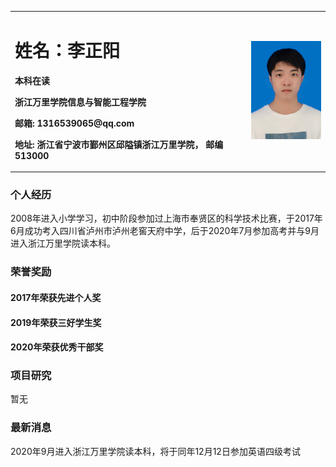 <table border="0">
  <tr>
    <td width="75%">
      <h1>姓名：李正阳</h1>
      <p><b>本科在读</b></p>
      <p><b>浙江万里学院信息与智能工程学院</b></p>
      <p><b>邮箱: 1316539065@qq.com</b></p>
      <p><b>地址: 浙江省宁波市鄞州区邱隘镇浙江万里学院， 邮编513000</b></p>
    </td>
    <td width=" 25%" >
      <img src="/lzy.jpg" width="100%">
    </td>
  </tr>
</table>


### 个人经历
2008年进入小学学习，初中阶段参加过上海市奉贤区的科学技术比赛，于2017年6月成功考入四川省泸州市泸州老窖天府中学，后于2020年7月参加高考并与9月进入浙江万里学院读本科。

### 荣誉奖励
#### 2017年荣获先进个人奖
#### 2019年荣获三好学生奖
#### 2020年荣获优秀干部奖

### 项目研究
暂无

### 最新消息
2020年9月进入浙江万里学院读本科，将于同年12月12日参加英语四级考试
